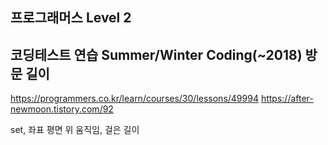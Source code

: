 ## 프로그래머스 Level 2

## 코딩테스트 연습 Summer/Winter Coding(~2018) 방문 길이

https://programmers.co.kr/learn/courses/30/lessons/49994
https://after-newmoon.tistory.com/92

set, 좌표 평면 위 움직임, 걸은 길이
